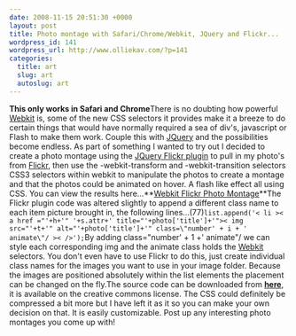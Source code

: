 ```yaml
--- 
date: 2008-11-15 20:51:30 +0000
layout: post
title: Photo montage with Safari/Chrome/Webkit, JQuery and Flickr...
wordpress_id: 141
wordpress_url: http://www.olliekav.com/?p=141
categories: 
  title: art
  slug: art
  autoslug: art
---
```

**This only works in Safari and Chrome**There is no doubting how powerful [Webkit](http://webkit.org/) is, some of the new CSS selectors it provides make it a breeze to do certain things that would have normally required a sea of div's, javascript or Flash to make them work. <!--more-->Couple this with [JQuery](http://jquery.com/) and the possibilities become endless. As part of something I wanted to try out I decided to create a photo montage using the [JQuery Flickr plugin](http://code.google.com/p/jquery-flickr/) to pull in my photo's from [Flickr](http://www.flickr.com/photos/olliekav/), then use the -webkit-transform and -webkit-transition selectors CSS3 selectors within webkit to manipulate the photos to create a montage and that the photos could be animated on hover. A flash like effect all using CSS. You can view the results here...**[Webkit Flickr Photo Montage](http://www.olliekav.com/wp-content/uploads/webkitmontage/)**The Flickr plugin code was altered slightly to append a different class name to each item picture brought in, the following lines...(77)``list.append('< li >< a href ="'+h+'" '+s.attr+' title="'+photo['title']+'">< img src="'+t+'" alt="'+photo['title']+'" class=\"number' + i + ' animate\"/ >< />');``By adding class=\"number' + 1 +' animate\"/ we can style each corresponding img and the animate class holds the [Webkit](http://webkit.org/) selectors. You don't even have to use Flickr to do this, just create individual class names for the images you want to use in your image folder. Because the images are positioned absolutely within the list elements the placement can be changed on the fly.The source code can be downloaded from **[here](http://www.olliekav.com/examples/webkitmontage/flickr-montage.zip)**, it is available on the creative commons license. The CSS could definitely be compressed a bit more but I have left it as it so you can make your own decision on that. It is easily customizable.  Post up any interesting photo montages you come up with!
